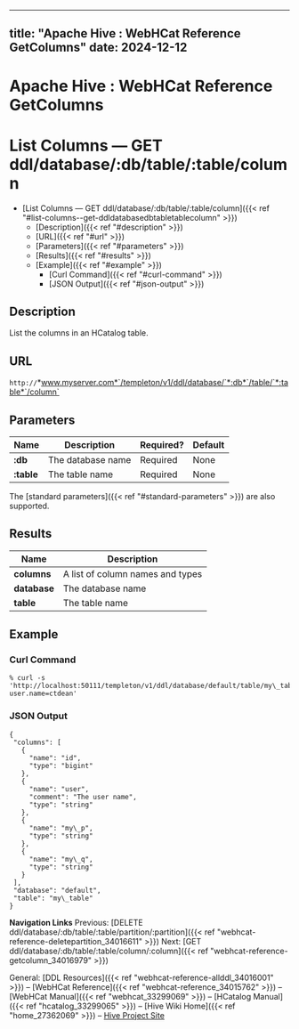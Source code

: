 ---

title: "Apache Hive : WebHCat Reference GetColumns"
date: 2024-12-12
----------------

# Apache Hive : WebHCat Reference GetColumns

# List Columns — GET ddl/database/:db/table/:table/column

* [List Columns — GET ddl/database/:db/table/:table/column]({{< ref "#list-columns--get-ddldatabasedbtabletablecolumn" >}})
  + [Description]({{< ref "#description" >}})
  + [URL]({{< ref "#url" >}})
  + [Parameters]({{< ref "#parameters" >}})
  + [Results]({{< ref "#results" >}})
  + [Example]({{< ref "#example" >}})
    - [Curl Command]({{< ref "#curl-command" >}})
    - [JSON Output]({{< ref "#json-output" >}})

## Description

List the columns in an HCatalog table.

## URL

`http://`*www.myserver.com*`/templeton/v1/ddl/database/`*:db*`/table/`*:table*`/column`

## Parameters

|    Name    |    Description    | Required? | Default |
|------------|-------------------|-----------|---------|
| **:db**    | The database name | Required  | None    |
| **:table** | The table name    | Required  | None    |

The [standard parameters]({{< ref "#standard-parameters" >}}) are also supported.

## Results

|     Name     |           Description            |
|--------------|----------------------------------|
| **columns**  | A list of column names and types |
| **database** | The database name                |
| **table**    | The table name                   |

## Example

### Curl Command

```
% curl -s 'http://localhost:50111/templeton/v1/ddl/database/default/table/my\_table/column?user.name=ctdean'

```

### JSON Output

```
{
 "columns": [
   {
     "name": "id",
     "type": "bigint"
   },
   {
     "name": "user",
     "comment": "The user name",
     "type": "string"
   },
   {
     "name": "my\_p",
     "type": "string"
   },
   {
     "name": "my\_q",
     "type": "string"
   }
 ],
 "database": "default",
 "table": "my\_table"
}

```

**Navigation Links**
Previous: [DELETE ddl/database/:db/table/:table/partition/:partition]({{< ref "webhcat-reference-deletepartition_34016611" >}}) Next: [GET ddl/database/:db/table/:table/column/:column]({{< ref "webhcat-reference-getcolumn_34016979" >}})

General: [DDL Resources]({{< ref "webhcat-reference-allddl_34016001" >}}) – [WebHCat Reference]({{< ref "webhcat-reference_34015762" >}}) – [WebHCat Manual]({{< ref "webhcat_33299069" >}}) – [HCatalog Manual]({{< ref "hcatalog_33299065" >}}) – [Hive Wiki Home]({{< ref "home_27362069" >}}) – [Hive Project Site](http://hive.apache.org/)

